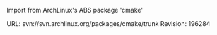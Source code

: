 Import from ArchLinux's ABS package 'cmake'

URL: svn://svn.archlinux.org/packages/cmake/trunk
Revision: 196284
